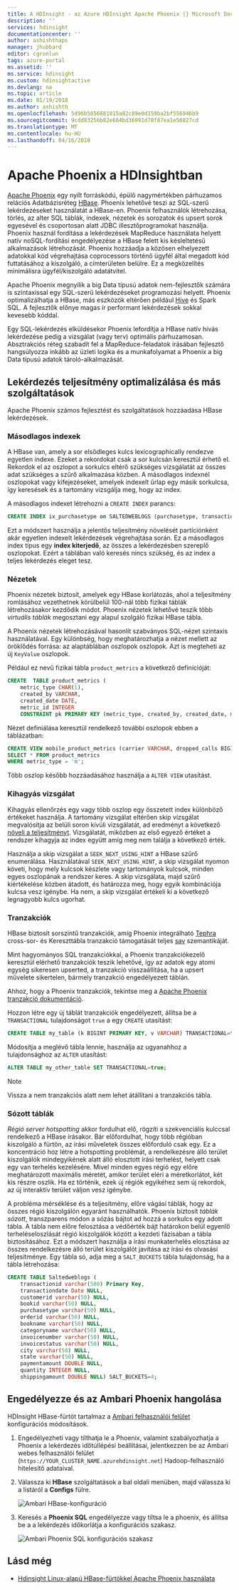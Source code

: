 ```yaml
---
title: A HDInsight - az Azure HDInsight Apache Phoenix |} Microsoft Docs
description: ''
services: hdinsight
documentationcenter: ''
author: ashishthaps
manager: jhubbard
editor: cgronlun
tags: azure-portal
ms.assetid: ''
ms.service: hdinsight
ms.custom: hdinsightactive
ms.devlang: na
ms.topic: article
ms.date: 01/19/2018
ms.author: ashishth
ms.openlocfilehash: 5d96b5656881815a82c89e0d159ba2bf556946b9
ms.sourcegitcommit: 9cdd83256b82e664bd36991d78f87ea1e56827cd
ms.translationtype: MT
ms.contentlocale: hu-HU
ms.lasthandoff: 04/16/2018
---
```

# <a name="apache-phoenix-in-hdinsight"></a>Apache Phoenix a HDInsightban

[Apache Phoenix](http://phoenix.apache.org/) egy nyílt forráskódú, épülő nagymértékben párhuzamos relációs Adatbázisréteg [HBase](hbase/apache-hbase-overview.md). Phoenix lehetővé teszi az SQL-szerű lekérdezéseket használatát a HBase-en. Phoenix felhasználók létrehozása, törlés, az alter SQL táblák, indexek, nézetek és sorozatok és upsert sorok egyesével és csoportosan alatt JDBC illesztőprogramokat használja. Phoenix használ fordítása a lekérdezések MapReduce használata helyett natív noSQL-fordítási engedélyezése a HBase felett kis késleltetésű alkalmazások létrehozását. Phoenix hozzáadja a közösen elhelyezett adatokkal kód végrehajtása coprocessors történő ügyfél által megadott kód futtatásához a kiszolgáló, a címterületen belülre. Ez a megközelítés minimálisra ügyfél/kiszolgáló adatátvitel.

Apache Phoenix megnyílik a big Data típusú adatok nem-fejlesztők számára is szintaxissal egy SQL-szerű lekérdezéseket programozási helyett. Phoenix optimalizálhatja a HBase, más eszközök eltérően például [Hive](hadoop/hdinsight-use-hive.md) és Spark SQL. A fejlesztők előnye magas ír performant lekérdezések sokkal kevesebb kóddal.
<!-- [Spark SQL](spark/apache-spark-sql-with-hdinsight.md)  -->

Egy SQL-lekérdezés elküldésekor Phoenix lefordítja a HBase natív hívás lekérdezése pedig a vizsgálat (vagy terv) optimális párhuzamosan. Absztrakciós réteg szabadít fel a MapReduce-feladatok írásában fejlesztő hangsúlyozza inkább az üzleti logika és a munkafolyamat a Phoenix a big Data típusú adatok tároló-alkalmazását.

## <a name="query-performance-optimization-and-other-features"></a>Lekérdezés teljesítmény optimalizálása és más szolgáltatások

Apache Phoenix számos fejlesztést és szolgáltatások hozzáadása HBase lekérdezések.

### <a name="secondary-indexes"></a>Másodlagos indexek

A HBase van, amely a sor elsődleges kulcs lexicographically rendezve egyetlen indexe. Ezeket a rekordokat csak a sor kulcsán keresztül érhető el. Rekordok el az oszlopot a sorkulcs eltérő szükséges vizsgálatát az összes adat szükséges a szűrő alkalmazása közben. A másodlagos indexnél oszlopokat vagy kifejezéseket, amelyek indexelt űrlap egy másik sorkulcsa, így keresések és a tartomány vizsgálja meg, hogy az index.

A másodlagos indexet létrehozni a `CREATE INDEX` parancs:

```sql
CREATE INDEX ix_purchasetype on SALTEDWEBLOGS (purchasetype, transactiondate) INCLUDE (bookname, quantity);
```

Ezt a módszert használja a jelentős teljesítmény növelését partíciónként akár egyetlen indexelt lekérdezések végrehajtása során. Ez a másodlagos index típus egy **index kiterjedő**, az összes a lekérdezésben szereplő oszlopokat. Ezért a táblában való keresés nincs szükség, és az index a teljes lekérdezés eleget tesz.

### <a name="views"></a>Nézetek

Phoenix nézetek biztosít, amelyek egy HBase korlátozás, ahol a teljesítmény romlásához vezethetnek körülbelül 100-nál több fizikai táblák létrehozásakor kezdődik módot. Phoenix nézetek lehetővé teszik több *virtuális táblák* megosztani egy alapul szolgáló fizikai HBase tábla.

A Phoenix nézetek létrehozásával hasonlít szabványos SQL-nézet szintaxis használatával. Egy különbség, hogy meghatározhatja a nézet mellett az öröklődés forrása: az alaptáblában oszlopok oszlopok. Azt is megteheti az új `KeyValue` oszlopok.

Például ez nevű fizikai tábla `product_metrics` a következő definícióját:

```sql
CREATE  TABLE product_metrics (
    metric_type CHAR(1),
    created_by VARCHAR, 
    created_date DATE, 
    metric_id INTEGER
    CONSTRAINT pk PRIMARY KEY (metric_type, created_by, created_date, metric_id));
```

Nézet definiálása keresztül rendelkező további oszlopok ebben a táblázatban:

```sql
CREATE VIEW mobile_product_metrics (carrier VARCHAR, dropped_calls BIGINT) AS
SELECT * FROM product_metrics
WHERE metric_type = 'm';
```

Több oszlop később hozzáadásához használja a `ALTER VIEW` utasítást.

### <a name="skip-scan"></a>Kihagyás vizsgálat

Kihagyás ellenőrzés egy vagy több oszlop egy összetett index különböző értékeket használja. A tartomány vizsgálat eltérően skip vizsgálat megvalósítja az belüli soron kívüli vizsgálatát, ad eredményt a következő [növeli a teljesítményt](http://phoenix.apache.org/performance.html#Skip-Scan). Vizsgálatát, miközben az első egyező értéket a rendszer kihagyja az index együtt amíg meg nem találja a következő érték.

Használja a skip vizsgálat a `SEEK_NEXT_USING_HINT` a HBase szűrő enumerálása. Használatával `SEEK_NEXT_USING_HINT`, a skip vizsgálat nyomon követi, hogy mely kulcsok készlete vagy tartományok kulcsok, minden egyes oszlopának a rendszer keres. A skip vizsgálata, majd szűrő kiértékelése közben átadott, és határozza meg, hogy egyik kombinációja kulcsa vesz igénybe. Ha nem, a skip vizsgálat értékeli ki a következő legnagyobb kulcs ugorhat.

### <a name="transactions"></a>Tranzakciók

HBase biztosít sorszintű tranzakciók, amíg Phoenix integrálható [Tephra](http://tephra.io/) cross-sor- és Kereszttábla tranzakció támogatását teljes [sav](https://en.wikipedia.org/wiki/ACID) szemantikáját.

Mint hagyományos SQL tranzakciókkal, a Phoenix tranzakciókezelő keresztül elérhető tranzakciók teszik lehetővé, így az adatok egy atomi egység sikeresen upserted, a tranzakció visszaállítása, ha a upsert művelete sikertelen, bármely tranzakció engedélyezett táblán.

Ahhoz, hogy a Phoenix tranzakciók, tekintse meg a [Apache Phoenix tranzakció dokumentáció](http://phoenix.apache.org/transactions.html).

Hozzon létre egy új táblát tranzakciók engedélyezett, állítsa be a `TRANSACTIONAL` tulajdonságot `true` a egy `CREATE` utasítást:

```sql
CREATE TABLE my_table (k BIGINT PRIMARY KEY, v VARCHAR) TRANSACTIONAL=true;
```

Módosítja a meglévő tábla lennie, használja az ugyanahhoz a tulajdonsághoz az `ALTER` utasítást:

```sql
ALTER TABLE my_other_table SET TRANSACTIONAL=true;
```

> [!NOTE]
> Vissza a nem tranzakciós alatt nem lehet átállítani a tranzakciós tábla.

### <a name="salted-tables"></a>Sózott táblák

*Régió server hotspotting* akkor fordulhat elő, rögzíti a szekvenciális kulccsal rendelkező a HBase írásakor. Bár előfordulhat, hogy több régióban kiszolgáló a fürtön, az írási műveletek összes előforduló csak egy. Ez a koncentráció hoz létre a hotspotting problémát, a rendelkezésre álló terület kiszolgálók mindegyikének alatt álló elosztott írási terhelést, helyett csak egy van terhelés kezelésére. Mivel minden egyes régió egy előre meghatározott maximális méretét, amikor terület eléri a méretkorlátot, két kis részre oszlik. Ha ez történik, ezek új régiók egyikéhez sem új rekordok, az új interaktív terület váljon vesz igénybe.

A probléma mérséklése és a teljesítmény, előre vágási táblák, hogy az összes régió kiszolgálón egyaránt használhatók. Phoenix biztosít *táblák sózott*, transzparens módon a sózás bájtot ad hozzá a sorkulcs egy adott tábla. A tábla nem előre felosztása a védőérték bájt határokon belül egyenlő terheléseloszlását régió kiszolgálók között a kezdeti fázisában a tábla biztosításához. Ezt a módszert használja a írási munkaterhelés elosztása az összes rendelkezésre álló terület kiszolgálót javítása az írási és olvasási teljesítménye. Egy tábla só, adja meg a `SALT_BUCKETS` tábla tulajdonság, ha a tábla létrehozása:

```sql
CREATE TABLE Saltedweblogs (
    transactionid varchar(500) Primary Key,
    transactiondate Date NULL,
    customerid varchar(50) NULL,
    bookid varchar(50) NULL,
    purchasetype varchar(50) NULL,
    orderid varchar(50) NULL,
    bookname varchar(50) NULL,
    categoryname varchar(50) NULL,
    invoicenumber varchar(50) NULL,
    invoicestatus varchar(50) NULL,
    city varchar(50) NULL,
    state varchar(50) NULL,
    paymentamount DOUBLE NULL,
    quantity INTEGER NULL,
    shippingamount DOUBLE NULL) SALT_BUCKETS=4;
```

## <a name="enable-and-tune-phoenix-with-ambari"></a>Engedélyezze és az Ambari Phoenix hangolása

HDInsight HBase-fürtöt tartalmaz a [Ambari felhasználói felület](hdinsight-hadoop-manage-ambari.md) konfigurációs módosítások.

1. Engedélyezheti vagy tilthatja le a Phoenix, valamint szabályozhatja a Phoenix a lekérdezés időtúllépési beállításai, jelentkezzen be az Ambari webes felhasználói felület (`https://YOUR_CLUSTER_NAME.azurehdinsight.net`) Hadoop-felhasználó hitelesítő adataival.

2. Válassza ki **HBase** szolgáltatások a bal oldali menüben, majd válassza ki a listáról a **Configs** fülre.

    ![Ambari HBase-konfiguráció](./media/hdinsight-phoenix-in-hdinsight/ambari-hbase-config.png)

3. Keresés a **Phoenix SQL** engedélyezze vagy tiltsa le a phoenix, és állítsa be a a lekérdezés időkorlátja a konfigurációs szakasz.

    ![Ambari Phoenix SQL konfigurációs szakasz](./media/hdinsight-phoenix-in-hdinsight/ambari-phoenix.png)

## <a name="see-also"></a>Lásd még

* [Hdinsight Linux-alapú HBase-fürtökkel Apache Phoenix használata](hbase/apache-hbase-phoenix-squirrel-linux.md)
